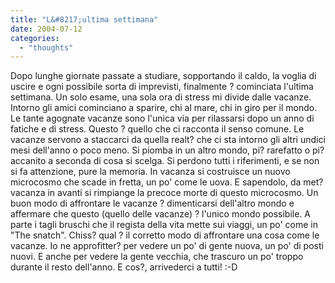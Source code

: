 ```yaml
---
title: "L&#8217;ultima settimana"
date: 2004-07-12
categories: 
  - "thoughts"
---
```


Dopo lunghe giornate passate a studiare, sopportando il caldo, la voglia di uscire e ogni possibile sorta di imprevisti, finalmente ? cominciata l'ultima settimana. Un solo esame, una sola ora di stress mi divide dalle vacanze. Intorno gli amici cominciano a sparire, chi al mare, chi in giro per il mondo. Le tante agognate vacanze sono l'unica via per rilassarsi dopo un anno di fatiche e di stress. Questo ? quello che ci racconta il senso comune. Le vacanze servono a staccarci da quella realt? che ci sta intorno gli altri undici mesi dell'anno o poco meno. Si piomba in un altro mondo, pi? rarefatto o pi? accanito a seconda di cosa si scelga. Si perdono tutti i riferimenti, e se non si fa attenzione, pure la memoria. In vacanza si costruisce un nuovo microcosmo che scade in fretta, un po' come le uova. E sapendolo, da met? vacanza in avanti si rimpiange la precoce morte di questo microcosmo. Un buon modo di affrontare le vacanze ? dimenticarsi dell'altro mondo e affermare che questo (quello delle vacanze) ? l'unico mondo possibile. A parte i tagli bruschi che il regista della vita mette sui viaggi, un po' come in "The snatch". Chiss? qual ? il corretto modo di affrontare una cosa come le vacanze. Io ne approfitter? per vedere un po' di gente nuova, un po' di posti nuovi. E anche per vedere la gente vecchia, che trascuro un po' troppo durante il resto dell'anno. E cos?, arrivederci a tutti! :-D
